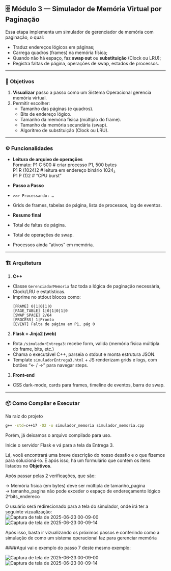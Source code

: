 ## 🗄️ Módulo 3 — Simulador de Memória Virtual por Paginação
Essa etapa implementa um simulador de gerenciador de memória com paginação, o qual:

- Traduz endereços lógicos em páginas;
- Carrega quadros (frames) na memória física;
- Quando não há espaço, faz **swap out** ou **substituição** (Clock ou LRU);
- Registra faltas de página, operações de swap, estados de processos.

---

### 🎯 Objetivos

1. **Visualizar** passo a passo como um Sistema Operacional gerencia memória virtual.
2. Permitir escolher:
   - Tamanho das páginas (e quadros).
   - Bits de endereço lógico.
   - Tamanho da memória física (múltiplo do frame).
   - Tamanho da memória secundária (swap).
   - Algoritmo de substituição (Clock ou LRU).

---

### ⚙️ Funcionalidades

- **Leitura de arquivo de operações**  
  Formato:
P1 C 500 # criar processo P1, 500 bytes  
P1 R (1024)2 # leitura em endereço binário 1024₂  
P1 P (1)2 # “CPU burst”  

- **Passo a Passo**  
- `>>> Processando: …`  
- Grids de frames, tabelas de página, lista de processos, log de eventos.  
- **Resumo final**  
- Total de faltas de página.  
- Total de operações de swap.  
- Processos ainda “ativos” em memória.  

---

### 🏗️ Arquitetura

1. **C++**  
 - Classe `GerenciadorMemoria` faz toda a lógica de paginação necessária, Clock/LRU e estatísticas.  
 - Imprime no stdout blocos como:
   ```text
   [FRAME] 0|1|0|1|0
   [PAGE_TABLE] 1|0|1|0|1|0
   [SWAP_SPACE] 2/64
   [PROCESS] 1|Pronto
   [EVENT] Falta de página em P1, pág 0
   ```
2. **Flask + Jinja2 (web)**  
 - Rota `/simuladorEntrega3`: recebe form, valida (memória física múltipla do frame, bits, etc.)   
 - Chama o executável C++, parseia o stdout e monta estrutura JSON.
 - Template `simuladorEntrega3.html` + JS renderizam grids e logs, com botões “← / →” para navegar steps.
3. **Front-end**  
 - CSS dark-mode, cards para frames, timeline de eventos, barra de swap.

---

### 📦 Como Compilar e Executar
Na raiz do projeto
```bash
g++ -std=c++17 -O2 -o simulador_memoria simulador_memoria.cpp
```

Porém, já deixamos o arquivo compilado para uso.  


Inicie o servidor Flask e vá para a tela da Entrega 3.

Lá, você encontrará uma breve descrição do nosso desafio e o que fizemos para solucioná-lo. E após isso, há um formulário que contém os itens listados no **Objetivos**.

Após passar pelas 2 verificações, que são:  

-> Memória física (em bytes) deve ser múltipla de tamanho_pagina  
-> tamanho_pagina não pode exceder o espaço de endereçamento lógico 2^bits_endereco  

O usuário será redirecionado para a tela do simulador, onde irá ter a seguinte vizualização:  
![Captura de tela de 2025-06-23 00-09-00](https://github.com/user-attachments/assets/0bb085da-5180-4e2f-8ec9-a8ca9944de10)
![Captura de tela de 2025-06-23 00-09-14](https://github.com/user-attachments/assets/1ab80b72-17bf-4686-9a6f-2d533d92d12b)  

Após isso, basta ir vizualizando os próximos passos e conferindo como a simulação de como um sistema operacional faz para gerenciar memória  

####Aqui vai o exemplo do passo 7 deste mesmo exemplo:  

![Captura de tela de 2025-06-23 00-09-00](https://github.com/user-attachments/assets/1f67a096-b569-4819-8543-fcc2be31fe8e)
![Captura de tela de 2025-06-23 00-09-14](https://github.com/user-attachments/assets/0a469655-8168-46d9-b427-82111e611bc4)



